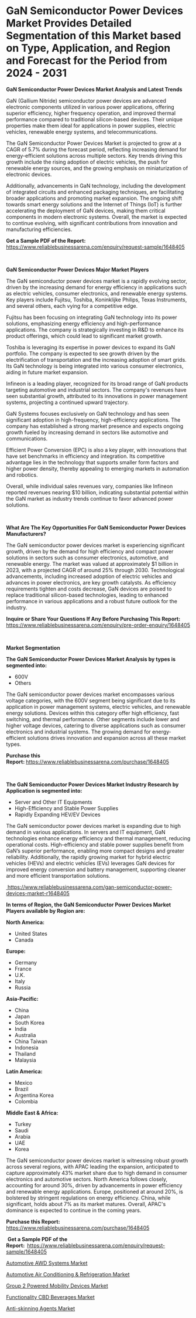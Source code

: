 <p><h1>GaN Semiconductor Power Devices Market Provides Detailed Segmentation of this Market based on Type, Application, and Region and Forecast for the Period from 2024 - 2031</h1></p><p><strong>GaN Semiconductor Power Devices Market Analysis and Latest Trends</strong></p>
<p><p>GaN (Gallium Nitride) semiconductor power devices are advanced electronic components utilized in various power applications, offering superior efficiency, higher frequency operation, and improved thermal performance compared to traditional silicon-based devices. Their unique properties make them ideal for applications in power supplies, electric vehicles, renewable energy systems, and telecommunications. </p><p>The GaN Semiconductor Power Devices Market is projected to grow at a CAGR of 5.7% during the forecast period, reflecting increasing demand for energy-efficient solutions across multiple sectors. Key trends driving this growth include the rising adoption of electric vehicles, the push for renewable energy sources, and the growing emphasis on miniaturization of electronic devices. </p><p>Additionally, advancements in GaN technology, including the development of integrated circuits and enhanced packaging techniques, are facilitating broader applications and promoting market expansion. The ongoing shift towards smart energy solutions and the Internet of Things (IoT) is further accelerating the deployment of GaN devices, making them critical components in modern electronic systems. Overall, the market is expected to continue evolving, with significant contributions from innovation and manufacturing efficiencies.</p></p>
<p><strong>Get a Sample PDF of the Report:&nbsp;</strong> <a href="https://www.reliablebusinessarena.com/enquiry/request-sample/1648405?utm_campaign=1332&utm_medium=2&utm_source=Github&utm_content=ia&utm_term=15102024&utm_id=gan-semiconductor-power-devices">https://www.reliablebusinessarena.com/enquiry/request-sample/1648405</a></p>
<p>&nbsp;</p>
<p><strong>GaN Semiconductor Power Devices Major Market Players</strong></p>
<p><p>The GaN semiconductor power devices market is a rapidly evolving sector, driven by the increasing demand for energy efficiency in applications such as electric vehicles, consumer electronics, and renewable energy systems. Key players include Fujitsu, Toshiba, Koninklijke Philips, Texas Instruments, and several others, each vying for a competitive edge.</p><p>Fujitsu has been focusing on integrating GaN technology into its power solutions, emphasizing energy efficiency and high-performance applications. The company is strategically investing in R&D to enhance its product offerings, which could lead to significant market growth.</p><p>Toshiba is leveraging its expertise in power devices to expand its GaN portfolio. The company is expected to see growth driven by the electrification of transportation and the increasing adoption of smart grids. Its GaN technology is being integrated into various consumer electronics, aiding in future market expansion.</p><p>Infineon is a leading player, recognized for its broad range of GaN products targeting automotive and industrial sectors. The company's revenues have seen substantial growth, attributed to its innovations in power management systems, projecting a continued upward trajectory.</p><p>GaN Systems focuses exclusively on GaN technology and has seen significant adoption in high-frequency, high-efficiency applications. The company has established a strong market presence and expects ongoing growth fueled by increasing demand in sectors like automotive and communications.</p><p>Efficient Power Conversion (EPC) is also a key player, with innovations that have set benchmarks in efficiency and integration. Its competitive advantage lies in the technology that supports smaller form factors and higher power density, thereby appealing to emerging markets in automation and robotics.</p><p>Overall, while individual sales revenues vary, companies like Infineon reported revenues nearing $10 billion, indicating substantial potential within the GaN market as industry trends continue to favor advanced power solutions.</p></p>
<p>&nbsp;</p>
<p><strong>What Are The Key Opportunities For GaN Semiconductor Power Devices Manufacturers?</strong></p>
<p><p>The GaN semiconductor power devices market is experiencing significant growth, driven by the demand for high efficiency and compact power solutions in sectors such as consumer electronics, automotive, and renewable energy. The market was valued at approximately $1 billion in 2023, with a projected CAGR of around 25% through 2030. Technological advancements, including increased adoption of electric vehicles and advances in power electronics, are key growth catalysts. As efficiency requirements tighten and costs decrease, GaN devices are poised to replace traditional silicon-based technologies, leading to enhanced performance in various applications and a robust future outlook for the industry.</p></p>
<p><strong>Inquire or Share Your Questions If Any Before Purchasing This Report:</strong> <a href="https://www.reliablebusinessarena.com/enquiry/pre-order-enquiry/1648405?utm_campaign=1332&utm_medium=2&utm_source=Github&utm_content=ia&utm_term=15102024&utm_id=gan-semiconductor-power-devices">https://www.reliablebusinessarena.com/enquiry/pre-order-enquiry/1648405</a></p>
<p>&nbsp;</p>
<p><strong>Market Segmentation</strong></p>
<p><strong>The GaN Semiconductor Power Devices Market Analysis by types is segmented into:</strong></p>
<p><ul><li>600V</li><li>Others</li></ul></p>
<p><p>The GaN semiconductor power devices market encompasses various voltage categories, with the 600V segment being significant due to its application in power management systems, electric vehicles, and renewable energy solutions. Devices within this category offer high efficiency, fast switching, and thermal performance. Other segments include lower and higher voltage devices, catering to diverse applications such as consumer electronics and industrial systems. The growing demand for energy-efficient solutions drives innovation and expansion across all these market types.</p></p>
<p><strong>Purchase this Report:&nbsp;</strong><a href="https://www.reliablebusinessarena.com/purchase/1648405?utm_campaign=1332&utm_medium=2&utm_source=Github&utm_content=ia&utm_term=15102024&utm_id=gan-semiconductor-power-devices">https://www.reliablebusinessarena.com/purchase/1648405</a></p>
<p>&nbsp;</p>
<p><strong>The GaN Semiconductor Power Devices Market Industry Research by Application is segmented into:</strong></p>
<p><ul><li>Server and Other IT Equipments</li><li>High-Efficiency and Stable Power Supplies</li><li>Rapidly Expanding HEV/EV Devices</li></ul></p>
<p><p>The GaN semiconductor power devices market is expanding due to high demand in various applications. In servers and IT equipment, GaN technologies enhance energy efficiency and thermal management, reducing operational costs. High-efficiency and stable power supplies benefit from GaN’s superior performance, enabling more compact designs and greater reliability. Additionally, the rapidly growing market for hybrid electric vehicles (HEVs) and electric vehicles (EVs) leverages GaN devices for improved energy conversion and battery management, supporting cleaner and more efficient transportation solutions.</p></p>
<p><a href="https://www.reliablebusinessarena.com/gan-semiconductor-power-devices-market-r1648405?utm_campaign=1332&utm_medium=2&utm_source=Github&utm_content=ia&utm_term=15102024&utm_id=gan-semiconductor-power-devices">&nbsp;https://www.reliablebusinessarena.com/gan-semiconductor-power-devices-market-r1648405</a></p>
<p><strong>In terms of Region, the GaN Semiconductor Power Devices Market Players available by Region are:</strong></p>
<p>
    <p> <strong> North America: </strong>
        <ul>
            <li>United States</li>
            <li>Canada</li>
        </ul>
        </p> 
    <p> <strong> Europe: </strong>
        <ul>
            <li>Germany</li>
            <li>France</li>
            <li>U.K.</li>
            <li>Italy</li>
            <li>Russia</li>
        </ul>
        </p> 
    <p> <strong> Asia-Pacific: </strong>
        <ul>
            <li>China</li>
            <li>Japan</li>
            <li>South Korea</li>
            <li>India</li>
            <li>Australia</li>
            <li>China Taiwan</li>
            <li>Indonesia</li>
            <li>Thailand</li>
            <li>Malaysia</li>
        </ul>
        </p> 
    <p> <strong> Latin America: </strong>
        <ul>
            <li>Mexico</li>
            <li>Brazil</li>
            <li>Argentina Korea</li>
            <li>Colombia</li>
        </ul>
        </p> 
    <p> <strong> Middle East & Africa: </strong>
        <ul>
            <li>Turkey</li>
            <li>Saudi</li>
            <li>Arabia</li>
            <li>UAE</li>
            <li>Korea</li>
        </ul>
    </p>
    </p>
<p><p>The GaN semiconductor power devices market is witnessing robust growth across several regions, with APAC leading the expansion, anticipated to capture approximately 43% market share due to high demand in consumer electronics and automotive sectors. North America follows closely, accounting for around 30%, driven by advancements in power efficiency and renewable energy applications. Europe, positioned at around 20%, is bolstered by stringent regulations on energy efficiency. China, while significant, holds about 7% as its market matures. Overall, APAC's dominance is expected to continue in the coming years.</p></p>
<p><strong>Purchase this Report: </strong><a href="https://www.reliablebusinessarena.com/purchase/1648405?utm_campaign=1332&utm_medium=2&utm_source=Github&utm_content=ia&utm_term=15102024&utm_id=gan-semiconductor-power-devices">https://www.reliablebusinessarena.com/purchase/1648405</a></p>
<p>&nbsp;<strong>Get a Sample PDF of the Report:&nbsp;&nbsp;</strong><a href="https://www.reliablebusinessarena.com/enquiry/request-sample/1648405?utm_campaign=1332&utm_medium=2&utm_source=Github&utm_content=ia&utm_term=15102024&utm_id=gan-semiconductor-power-devices">https://www.reliablebusinessarena.com/enquiry/request-sample/1648405</a></p>
<p><strong></strong></p>
<p><p><a href="https://www.linkedin.com/pulse/automotive-awd-systems-market-size-growth-industry-analysis-zrvuc?trk=public_post_embed_feed-article-content&utm_campaign=1332&utm_medium=2&utm_source=Github&utm_content=ia&utm_term=15102024&utm_id=gan-semiconductor-power-devices">Automotive AWD Systems Market</a></p><p><a href="https://www.linkedin.com/pulse/automotive-air-conditioning-refrigeration-market-innovations-ndp4c?trk=public_post_embed_feed-article-content&utm_campaign=1332&utm_medium=2&utm_source=Github&utm_content=ia&utm_term=15102024&utm_id=gan-semiconductor-power-devices">Automotive Air Conditioning & Refrigeration Market</a></p><p><a href="https://www.linkedin.com/pulse/global-perspectives-group-2-powered-mobility-devices-wfp8c?trk=public_post_embed_feed-article-content&utm_campaign=1332&utm_medium=2&utm_source=Github&utm_content=ia&utm_term=15102024&utm_id=gan-semiconductor-power-devices">Group 2 Powered Mobility Devices Market</a></p><p><a href="https://github.com/vimar16th/Market-Research-Report-List-6/blob/main/functionality-cbd-beverages-market.md?utm_campaign=1332&utm_medium=2&utm_source=Github&utm_content=ia&utm_term=15102024&utm_id=gan-semiconductor-power-devices">Functionality CBD Beverages Market</a></p><p><a href="https://www.linkedin.com/pulse/charting-future-comprehensive-analysis-global-anti-skinning-0g26c?trk=public_post_embed_feed-article-content&utm_campaign=1332&utm_medium=2&utm_source=Github&utm_content=ia&utm_term=15102024&utm_id=gan-semiconductor-power-devices">Anti-skinning Agents Market</a></p></p>